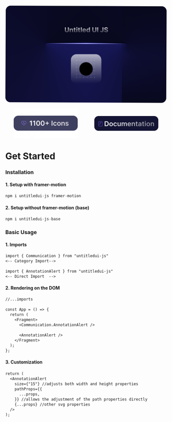 ![Banner](/public/banner.png)

<div style="display:flex; align-items:center; flex-direction: row; justify-content: space-around;" align="center">

<a  href="https://www.untitledui.com/free-icons">
    <img align="top" src="./public/logo-count.png" alt="Logo count" style="width:200px"></a>

<a href="https://untitledui.vercel.app/">
    <img align="top" src="./public/documentation-button.png" alt="Documentation button" style="width:200px">
</a>

</div>

# Get Started

### Installation

#### 1. Setup with framer-motion

```js
npm i untitledui-js framer-motion
```

#### 2. Setup without framer-motion (base)

```js
npm i untitledui-js-base
```

### Basic Usage

#### 1. Imports

```tsx
import { Communication } from "untitledui-js"
<-- Category Import-->

import { AnnotationAlert } from "untitledui-js"
<-- Direct Import  -->

```

#### 2. Rendering on the DOM

```tsx
//...imports

const App = () => {
  return (
    <Fragment>
      <Communication.AnnotationAlert />

      <AnnotationAlert />
    </Fragment>
  );
};
```

#### 3. Customization

```tsx
return (
  <AnnotationAlert
    size={"15"} //adjusts both width and height properties
    pathProps={{
      ...props,
    }} //allows the adjustment of the path properties directly
    {...props} //other svg properties
  />
);
```
